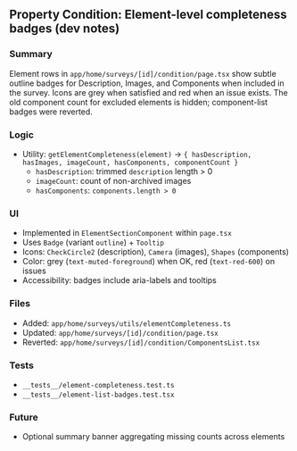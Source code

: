 ## Property Condition: Element-level completeness badges (dev notes)

### Summary
Element rows in `app/home/surveys/[id]/condition/page.tsx` show subtle outline badges for Description, Images, and Components when included in the survey. Icons are grey when satisfied and red when an issue exists. The old component count for excluded elements is hidden; component-list badges were reverted.

### Logic
- Utility: `getElementCompleteness(element)` → `{ hasDescription, hasImages, imageCount, hasComponents, componentCount }`
  - `hasDescription`: trimmed `description` length > 0
  - `imageCount`: count of non-archived images
  - `hasComponents`: `components.length > 0`

### UI
- Implemented in `ElementSectionComponent` within `page.tsx`
- Uses `Badge` (variant `outline`) + `Tooltip`
- Icons: `CheckCircle2` (description), `Camera` (images), `Shapes` (components)
- Color: grey (`text-muted-foreground`) when OK, red (`text-red-600`) on issues
- Accessibility: badges include aria-labels and tooltips

### Files
- Added: `app/home/surveys/utils/elementCompleteness.ts`
- Updated: `app/home/surveys/[id]/condition/page.tsx`
- Reverted: `app/home/surveys/[id]/condition/ComponentsList.tsx`

### Tests
- `__tests__/element-completeness.test.ts`
- `__tests__/element-list-badges.test.tsx`

### Future
- Optional summary banner aggregating missing counts across elements


